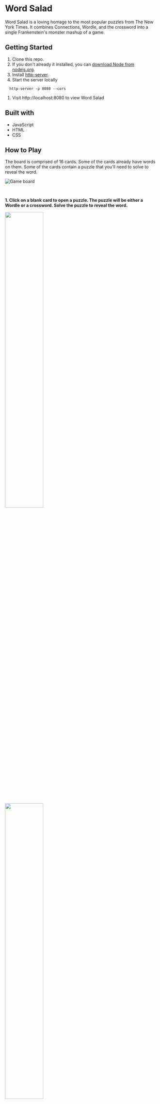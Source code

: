 # Word Salad

Word Salad is a loving homage to the most popular puzzles from The New York Times. It combines Connections, Wordle, and the crossword into a single Frankenstein's monster mashup of a game.

## Getting Started

1. Clone this repo.
2. If you don't already it installed, you can [download Node from nodejs.org](https://nodejs.org/en/download/package-manager).
3. Install [http-server](https://www.npmjs.com/package/http-server).
1. Start the server locally
```
  http-server -p 8080 --cors
```
1. Visit http://localhost:8080 to view Word Salad

## Built with

* JavaScript
* HTML
* CSS

## How to Play

The board is comprised of 16 cards. Some of the cards already have words on them. Some of the cards contain a puzzle that you'll need to solve to reveal the word.

![Game board](/images/screenshots/game_board.png)

<br>

**1. Click on a blank card to open a puzzle. The puzzle will be either a Wordle or a crossword. Solve the puzzle to reveal the word.**

<img src="images/screenshots/wordle_solved.png" width="50%">

<img src="images/screenshots/crossword_solved.png" width="50%">  

<br>

**2. After all the words have been revealed, select a group of four cards that have something in common.**

![Game board](/images/screenshots/selected_cards.png)

<br>

**3. If you select the correct group of cards, a category will be revealed.**

![Game board](/images/screenshots/one_category_solved.png)

<br>

**4. Continue selecting groups of four cards until you've found all the categories.**

![Game board](/images/screenshots/all_categories_solved.png)

## Features
### Connections
**Solving puzzles**
* After you solve a puzzle, the word will appear on the card in black text.
* If you don't solve the puzzle, the word will appear on the card in red text.

**Selecting cards**
* You can only select four cards at a time.
* You can't guess the same set of cards twice.
* You can make up to three incorrect attempts to guess all the categories.

---

### Wordle
* When you submit a word, tile colors change to show you how close you are to getting the correct word.
  * Green - The letter is in the correct position
  * Yellow - The word contains that letter but it is in the incorrect position
  * Gray - The word does not contain that letter
* You can't guess the same word twice.
* The word you submit must be in the Wordle dictionary.

---

### Crossword
* You can't guess the same word twice.
* You have four chances to guess a word.

## Potential Roadmap

- [ ] Game summary that shows number of Wordles, Crosswords, and Connections solved
- [ ] More robust Crossword
  - [ ] After each guess, show the letters that are correct
- [ ] After the connections game has been played, the board flips over and turns into different puzzles:
  - [ ] Sudoku
  - [ ] Spelling Bee
  - [ ] Strands
- [ ] More robust animations
- [ ] Game data is stored in database
- [ ] Track usage data

## Answer Key

```
CORE: [HEART (wordle), CRUX (crossword clue: "Gist"), ESSENCE, SUBSTANCE]

COMPLICATED: [MESSY (wordle), BAROQUE (crossword clue: "Music style popularized by Bach"), COMPLEX, ELABORATE]

SYMBOLS USED IN MAKING LISTS: [ARROW (wordle), BULLET (crossword clue: "Muggsy Bogues or Manute Bol, once), CHECKBOX, HYPHEN]

WHAT 'CROSS' MIGHT MEAN: [ANGRY (wordle), CRUCIFIX (crossword clue: "One of those 'T' necklaces, maybe"), BETRAY, HYBRID]
```
```
LATIN WORDS: [CARPE (wordle), QUID (crossword clue: "A pound across the pond, perhaps"), ERGO, VOX]

PACK (AWAY) FOR FUTURE USE: [STORE (wordle), SQUIRREL (crossword clue: "________ Nut Zippers"), STASH, STOW]

________ GAME: [SQUID (wordle), ARCADE (crossword clue: "where you might find Ms. Pac-Man"), BLAME, NUMBERS]

ADJECTIVES FOR ASSETS: [TOXIC (wordle), FROZEN (crossword clue: "Ice cold"), FIXED, LIQUID]
```
```
HIGHLY SKILLED: [ADEPT (wordle), ACE (crossword clue: "Part of a winning pair in blackjack"), MAESTRO, HOTSHOT]

KINDS OF CAKE: [POUND (wordle), CRUMB (crossword clue: "The soft part of bread"), MARBLE, BIRTHDAY]

TANGIBLE: [SOLID (wordle), MATERIAL (crossword clue: "Half of a moniker for Madonna"), CONCRETE, REAL]

THINGS YOU CAN THROW IN METAPHORS: [PARTY (wordle), WRENCH (crossword clue: "To pull or twist"), CURVEBALL, TANTRUM]
```

```
GET EXCITED, WITH "UP": [PSYCH (wordle), FIRE (crossword clue: "Earth Wind and ____"), HYPE, AMP]

KINDS OF SHOES: [SLIDE (wordle), FLAT (crossword clue: "A tire might get this"), PUMP, MULE]

LEGISLATIVE ROLES: [CHAIR (wordle), WHIP (crossword clue: "Part of a lion tamer's costume"), SPEAKER, LEADER]

NAME HOMOPHONES: [MATTE (wordle), PEAT (crossword clue: "Basketball suffix with 'three'"), MIC, DUG]
```

```
RESIDE: [DWELL (wordle), STAY (crossword clue: "Lisa Loeb song"), INHABIT, LIVE]

DECREASE: [ABATE (wordle), DROP (crossword clue: "What you might do to a hot potato"), DWINDLE, DECLINE]

DOOFUS: [CLOWN (wordle), DWEEB (crossword clue: "A nerdy type"), SAP, TURKEY]

MEMBER OF A SEPTET: [DWARF (wordle), WONDER (crossword clue: "He just called to say, 'I love you'"), SEA, SIN]
```

```
VITALITY: [JUICE (wordle), LIFE (crossword clue: "Board game or cereal, perhaps"), ENERGY, ZIP]

PALINDROMES FEATURING “E”:: [LEVEL (wordle), TENET (crossword clue: "Christopher Nolan movie"), PEP, REFER]

FEATURED IN “JACK AND THE BEANSTALK”: [BEANS (wordle), GIANT (crossword clue: "Enormous"), COW, JACK]

CAR MODELS: [CIVIC (wordle), BEETLE (crossword clue: "A ladybug is a type of this"), VOLT, FOCUS]
```
